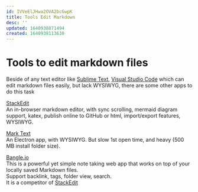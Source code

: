 ```yaml
---
id: IVVeElJHwa2OVA2bcGwpK
title: Tools Edit Markdown
desc: ''
updated: 1640938871494
created: 1640938113630
---
```

# Tools to edit markdown files

Beside of any text editor like [Sublime Text](https://www.sublimetext.com/), [Visual Studio Code](https://code.visualstudio.com/) which can edit markdown files easily, but lack WYSIWYG, there are some other apps to do this task

[StackEdit](https://stackedit.io/)  
An in-browser markdown editor, with sync scrolling, mermaid diagram support, katex, publish online to GitHub or html, import/export features, WYSIWYG.

[Mark Text](https://marktext.app/)  
An Electron app, with WYSIWYG. But slow 1st open time, and heavy (500 MB install folder size).

[Bangle.io](https://bangle.io/)  
This is a powerful yet simple note taking web app that works on top of your locally saved Markdown files.  
Support backlink, tags, folder view, search.  
It is a competitor of [StackEdit](https://stackedit.io/)